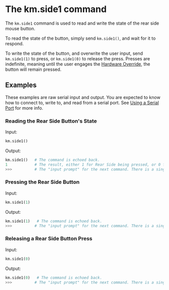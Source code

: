 # The km.side1 command

The `km.side1` command is used to read and write the state of the rear side mouse button.

To read the state of the button, simply send `km.side1()`, and wait for it to respond.

To write the state of the button, and overwrite the user input, send `km.side1(1)` to press, or `km.side1(0)` to release
the press. Presses are indefinite, meaning until the user engages the [Hardware Override](./../../hardware_override.md),
the button will remain pressed.

## Examples

These examples are raw serial input and output. You are expected to know how to connect to, write to, and read from a
serial port. See [Using a Serial Port](./../../serial_port.md) for more info.

### Reading the Rear Side Button's State

Input:
```python
km.side1()
```

Output:
```py
km.side1()   # The command is echoed back.
1            # The result, either 1 for Rear Side being pressed, or 0 for it being released.
>>>          # The "input prompt" for the next command. There is a single space after the three arrows, and no proceeding newline.
```

### Pressing the Rear Side Button

Input:
```python
km.side1(1)
```

Output:
```py
km.side1(1)   # The command is echoed back.
>>>          # The "input prompt" for the next command. There is a single space after the three arrows, and no proceeding newline.
```

### Releasing a Rear Side Button Press

Input:
```python
km.side1(0)
```

Output:
```py
km.side1(0)   # The command is echoed back.
>>>          # The "input prompt" for the next command. There is a single space after the three arrows, and no proceeding newline.
```
